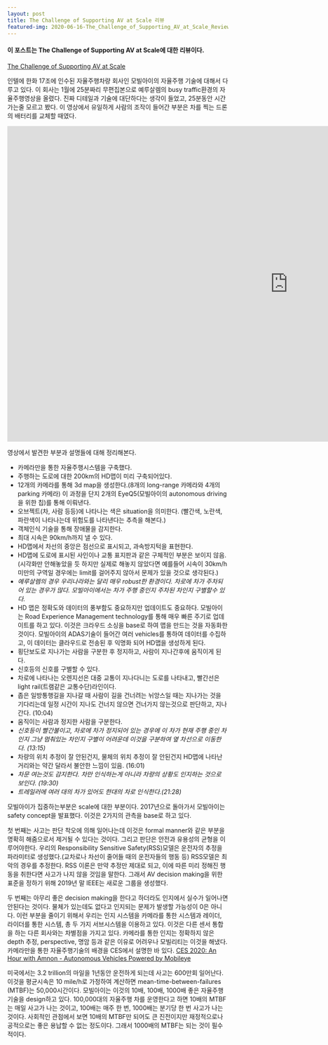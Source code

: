 ```yaml
---
layout: post
title: The Challenge of Supporting AV at Scale 리뷰
featured-img: 2020-06-16-The_Challenge_of_Supporting_AV_at_Scale_Review/mobileye
---
```


#### 이 포스트는 The Challenge of Supporting AV at Scale에 대한 리뷰이다. 
[The Challenge of Supporting AV at Scale](!https://medium.com/@amnon.shashua/the-challenge-of-supporting-av-at-scale-7c06196cced2)

인텔에 한화 17조에 인수된 자율주행차량 회사인 모빌아이의 자율주행 기술에 대해서 다루고 있다.
이 회사는 1월에 25분짜리 무편집본으로 예루살렘의 busy traffic환경의 자율주행영상을 올렸다. 진짜 디테일과 기술에 대단하다는 생각이 들었고, 25분동안 시간가는줄 모르고 봤다. 이 영상에서 유일하게 사람의 조작이 들어간 부분은 차를 찍는 드론의 배터리를 교체할 때였다.

<iframe width="1280" height="720" src="https://www.youtube.com/embed/kJD5R_yQ9aw" frameborder="0" allow="accelerometer; autoplay; encrypted-media; gyroscope; picture-in-picture" allowfullscreen></iframe>

영상에서 발견한 부분과 설명들에 대해 정리해본다.
- 카메라만을 통한 자율주행시스템을 구축했다.
- 주행하는 도로에 대한 200km의 HD맵이 미리 구축되어있다.
- 12개의 카메라를 통해 3d map을 생성한다.(8개의 long-range 카메라와 4개의 parking 카메라) 이 과정을 단지 2개의 EyeQ5(모빌아이의 autonomous driving을 위한 칩)를 통해 이뤄낸다.
- 오브젝트(차, 사람 등등)에 나타나는 색은 situation을 의미한다. (빨간색, 노란색, 파란색이 나타나는데 위험도를 나타낸다는 추측을 해본다.)
- 객체인식 기술을 통해 장애물을 감지한다.
- 최대 시속은 90km/h까지 낼 수 있다.
- HD맵에서 차선의 중앙은 점선으로 표시되고, 과속방지턱을 표현한다.
- HD맵에 도로에 표시된 사인이나 교통 표지판과 같은 구체적인 부분은 보이지 않음. (시각화만 안해놓았을 듯 하지만 실제로 해놓지 않았다면 예를들어 시속이 30km/h미만의 구역일 경우에는 limit를 걸어주지 않아서 문제가 있을 것으로 생각된다.)
- *예루살렘의 경우 우리나라와는 달리 매우 robust한 환경이다. 차로에 차가 주차되어 있는 경우가 많다. 모빌아이에서는 차가 주행 중인지 주차된 차인지 구별할수 있다.*
- HD 맵은 정확도와 데이터의 풍부함도 중요하지만 업데이트도 중요하다. 모빌아이는 Road Experience Management technology를 통해 매우 빠른 주기로 업데이트를 하고 있다. 이것은 크라우드 소싱을 base로 하여 맵을 만드는 것을 자동화한 것이다. 모빌아이의 ADAS기술이 들어간 여러 vehicles를 통하여 데이터를 수집하고, 이 데이터는 클라우드로 전송된 후 익명화 되어 HD맵을 생성하게 된다.
- 횡단보도로 지나가는 사람을 구분한 후 정지하고, 사람이 지나간후에 움직이게 된다.
- 신호등의 신호를 구별할 수 있다.
- 차로에 나타나는 오렌지선은 대중 교통이 지나다니는 도로를 나타내고, 빨간선은 light rail(트램같은 교통수단)라인이다.
- 좁은 일방통행길을 지나갈 때 사람이 길을 건너려는 뉘앙스일 때는 지나가는 것을 기다리는데 일정 시간이 지나도 건너지 않으면 건너가지 않는것으로 판단하고, 지나간다. (10:04)
- 움직이는 사람과 정지한 사람을 구분한다.
- *신호등이 빨간불이고, 차로에 차가 정지되어 있는 경우에 이 차가 현재 주행 중인 차인지 그냥 멈춰있는 차인지 구별이 어려운데 이것을 구분하여 옆 차선으로 이동한다. (13:15)*
- 차량의 위치 추정이 잘 안된건지, 물체의 위치 추정이 잘 안된건지 HD맵에 나타난 거리와는 약간 달라서 불안한 느낌이 있음. (16:01)
- *차문 여는것도 감지한다. 차만 인식하는게 아니라 차량의 상황도 인지하는 것으로 보인다. (19:30)*
- *트레일러에 여러 대의 차가 있어도 한대의 차로 인식한다.(21:28)*

모빌아이가 집중하는부분은 scale에 대한 부분이다. 2017년으로 돌아가서 모빌아이는 safety concept을 발표했다. 이것은 2가지의 관측을 base로 하고 있다. 

첫 번째는 사고는 판단 착오에 의해 일어나는데 이것은 formal manner와 같은 부분을 명확히 해줌으로서 제거될 수 있다는 것이다. 그리고 판단은 안전과 유용성의 균형을 이루어야한다. 우리의 Responsibility Sensitive Safety(RSS)모델은 운전자의 추정을 파라미터로 생성했다.(교차로나 차선이 줄어들 때의 운전자들의 행동 등) RSS모델은 최악의 경우를 추정한다. RSS 이론은 만약 추정만 제대로 되고, 이에 따른 미리 정해진 행동을 취한다면 사고가 나지 않을 것임을 말한다. 그래서 AV decision making을 위한 표준을 정하기 위해 2019년 말 IEEE는 새로운 그룹을 생성했다.

두 번째는 아무리 좋은 decision making을 한다고 하더라도 인지에서 실수가 일어나면 안된다는 것이다. 물체가 있는데도 없다고 인지되는 문제가 발생할 가능성이 0은 아니다. 이런 부분을 줄이기 위해서 우리는 인지 시스템을 카메라를 통한 시스템과 레이더, 라이더를 통한 시스템, 총 두 가지 서브시스템을 이용하고 있다. 이것은 다른 센서 통합을 하는 다른 회사와는 차별점을 가지고 있다. 카메라를 통한 인지는 정확하지 않은 depth 추정, perspective, 명암 등과 같은 이유로 어려우나 모빌리티는 이것을 해냈다. 카메라만을 통한 자율주행기술의 배경을 CES에서 설명한 바 있다. 
[CES 2020: An Hour with Amnon - Autonomous Vehicles Powered by Mobileye](https://www.youtube.com/watch?v=HPWGFzqd7pI&t=7s)

미국에서는 3.2 trillion의 마일을 1년동안 운전하게 되는데 사고는 600만회 일어난다. 이것을 평균시속은 10 mile/h로 가정하여 계산하면 mean-time-between-failures (MTBF)는 50,000시간이다. 모빌아이는 이것의 10배, 100배, 1000배 좋은 자율주행기술을 design하고 있다. 100,000대의 자율주행 차를 운영한다고 하면 10배의 MTBF는 매일 사고가 나는 것이고, 100배는 매주 한 번, 1000배는 분기당 한 번 사고가 나는 것이다. 사회적인 관점에서 보면 10배의 MTBF만 되어도 큰 진전이지만 재정적으로나 공적으로는 좋은 용납할 수 없는 정도이다. 그래서 1000배의 MTBF는 되는 것이 필수적이다. 
